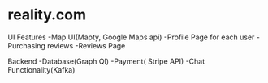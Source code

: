# reality.com

UI Features
-Map UI(Mapty, Google Maps api)
-Profile Page for each user
-Purchasing reviews
-Reviews Page

Backend
-Database(Graph Ql)
-Payment( Stripe API)
-Chat Functionality(Kafka)
